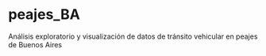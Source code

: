 # peajes_BA
Análisis exploratorio y visualización de datos de tránsito vehicular en peajes de Buenos Aires
